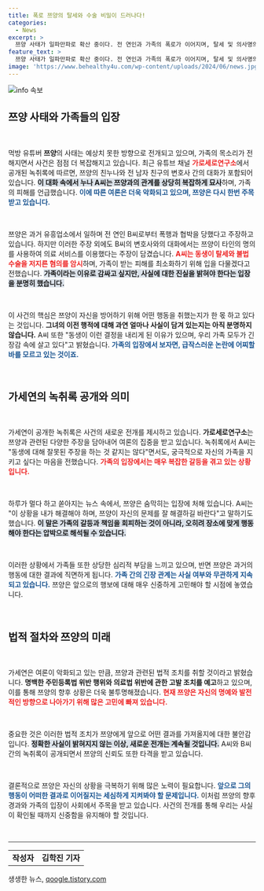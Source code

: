 ```yaml
---
title: 폭로 쯔양의 탈세와 수술 비밀이 드러나다!
categories:
  - News
excerpt: >
  쯔양 사태가 일파만파로 확산 중이다. 전 연인과 가족의 폭로가 이어지며, 탈세 및 의사명의 도용 의혹이 제기됐다. 여보 당신이라는 발언과 함께 쯔양의 어두운 과거가 드러날까? 진실의 열쇠를 쥔 A 씨의 폭로가 주목받고 있다!
feature_text: >
  쯔양 사태가 일파만파로 확산 중이다. 전 연인과 가족의 폭로가 이어지며, 탈세 및 의사명의 도용 의혹이 제기됐다. 여보 당신이라는 발언과 함께 쯔양의 어두운 과거가 드러날까? 진실의 열쇠를 쥔 A 씨의 폭로가 주목받고 있다!
image: 'https://www.behealthy4u.com/wp-content/uploads/2024/06/news.jpg'
---
```


<p><img src="https://www.behealthy4u.com/wp-content/uploads/2024/06/news.jpg" alt="info 속보" /></p>

<h2 data-ke-size="size26">쯔양 사태와 가족들의 입장</h2>

<p data-ke-size="size16">&nbsp;</p>

<p>먹방 유튜버 <b>쯔양</b>의 사태는 예상치 못한 방향으로 전개되고 있으며, 가족의 목소리가 전해지면서 사건은 점점 더 복잡해지고 있습니다. 최근 유튜브 채널 <b><span style="color: #ee2323;">가로세로연구소</span></b>에서 공개된 녹취록에 따르면, 쯔양의 친누나와 전 남자 친구의 변호사 간의 대화가 포함되어 있습니다. <b><span style="background-color: #21538527;">이 대화 속에서 누나 A씨는 쯔양과의 관계를 상당히 복잡하게 묘사</span></b>하며, 가족의 피해를 언급했습니다. <b><span style="color: #1a5490;">이에 따른 여론은 더욱 악화되고 있으며, 쯔양은 다시 한번 주목받고 있습니다.</span></b></p>

<p data-ke-size="size16">&nbsp;</p>

<p>쯔양은 과거 유흥업소에서 일하며 전 연인 B씨로부터 폭행과 협박을 당했다고 주장하고 있습니다. 하지만 이러한 주장 외에도 B씨의 변호사와의 대화에서는 쯔양이 타인의 명의를 사용하여 의료 서비스를 이용했다는 주장이 담겼습니다. <b><span style="color: #ee2323;">A씨는 동생이 탈세와 불법 수술을 저지른 혐의를 암시</span></b>하며, 가족이 받는 피해를 최소화하기 위해 입을 다물겠다고 전했습니다. <b><span style="background-color: #21538527;">가족이라는 이유로 감싸고 싶지만, 사실에 대한 진실을 밝혀야 한다는 입장을 분명히 했습니다.</span></b></p>

<p data-ke-size="size16">&nbsp;</p>

<p>이 사건의 핵심은 쯔양이 자신을 방어하기 위해 어떤 행동을 취했는지가 한 몫 하고 있다는 것입니다. <b>그녀의 이전 행적에 대해 과연 얼마나 사실이 담겨 있는지는 아직 분명하지 않습니다.</b> A씨 또한 "동생이 이런 결정을 내리게 된 이유가 있으며, 우리 가족 모두가 긴장감 속에 살고 있다"고 밝혔습니다. <b><span style="color: #1a5490;">가족의 입장에서 보자면, 급작스러운 논란에 어찌할 바를 모르고 있는 것이죠.</span></b></p>

<p data-ke-size="size16">&nbsp;</p>

<h2 data-ke-size="size26">가세연의 녹취록 공개와 의미</h2>

<p data-ke-size="size16">&nbsp;</p>

<p>가세연이 공개한 녹취록은 사건의 새로운 전개를 제시하고 있습니다. <b>가로세로연구소</b>는 쯔양과 관련된 다양한 주장을 담아내어 여론의 집중을 받고 있습니다. 녹취록에서 A씨는 "동생에 대해 잘못된 주장을 하는 것 같지는 않다"면서도, 궁극적으로 자신의 가족을 지키고 싶다는 마음을 전했습니다. <b><span style="color: #ee2323;">가족의 입장에서는 매우 복잡한 갈등을 겪고 있는 상황입니다.</span></b></p>

<p data-ke-size="size16">&nbsp;</p>

<p>하루가 멀다 하고 쏟아지는 뉴스 속에서, 쯔양은 숨막히는 입장에 처해 있습니다. A씨는 "이 상황을 내가 해결해야 하며, 쯔양이 자신의 문제를 잘 해결하길 바란다"고 말하기도 했습니다. <b><span style="background-color: #21538527;">이 말은 가족의 갈등과 책임을 회피하는 것이 아니라, 오히려 장소에 맞게 행동해야 한다는 압박으로 해석될 수 있습니다.</span></b></p>

<p data-ke-size="size16">&nbsp;</p>

<p>이러한 상황에서 가족들 또한 상당한 심리적 부담을 느끼고 있으며, 반면 쯔양은 과거의 행동에 대한 결과에 직면하게 됩니다. <b><span style="color: #1a5490;">가족 간의 긴장 관계는 사실 여부와 무관하게 지속되고 있습니다.</span></b> 쯔양은 앞으로의 행보에 대해 매우 신중하게 고민해야 할 시점에 놓였습니다.</p>

<p data-ke-size="size16">&nbsp;</p>

<h2 data-ke-size="size26">법적 절차와 쯔양의 미래</h2>

<p data-ke-size="size16">&nbsp;</p>

<p>가세연은 여론이 악화되고 있는 만큼, 쯔양과 관련된 법적 조치를 취할 것이라고 밝혔습니다. <b>명백한 주민등록법 위반 행위와 의료법 위반에 관한 고발 조치를 예고</b>하고 있으며, 이를 통해 쯔양의 향후 상황은 더욱 불투명해졌습니다. <b><span style="color: #ee2323;">현재 쯔양은 자신의 명예와 발전적인 방향으로 나아가기 위해 많은 고민에 빠져 있습니다.</span></b></p>

<p data-ke-size="size16">&nbsp;</p>

<p>중요한 것은 이러한 법적 조치가 쯔양에게 앞으로 어떤 결과를 가져올지에 대한 불안감입니다. <b><span style="background-color: #21538527;">정확한 사실이 밝혀지지 않는 이상, 새로운 전개는 계속될 것입니다.</span></b> A씨와 B씨 간의 녹취록이 공개되면서 쯔양의 신뢰도 또한 타격을 받고 있습니다.</p>

<p data-ke-size="size16">&nbsp;</p>

<p>결론적으로 쯔양은 자신의 상황을 극복하기 위해 많은 노력이 필요합니다. <b><span style="color: #1a5490;">앞으로 그의 행동이 어떠한 결과로 이어질지는 세심하게 지켜봐야 할 문제입니다.</span></b> 이처럼 쯔양의 향후 경과와 가족의 입장이 사회에서 주목을 받고 있습니다. 사건의 전개를 통해 우리는 사실이 확인될 때까지 신중함을 유지해야 할 것입니다.</p>

<p data-ke-size="size16">&nbsp;</p>

<hr style="height:1px; border:none; color:#333; background-color:#333;" />

<table style="width: 100%;">
  <tr>
    <td style="text-align: center; height: 17px;"><b>작성자</b></td>
    <td style="text-align: center; height: 17px;"><b>김학진 기자</b></td>
  </tr>
</table>
생생한 뉴스, <a href="https://qoogle.tistory.com" rel="dofollow">qoogle.tistory.com</a>


